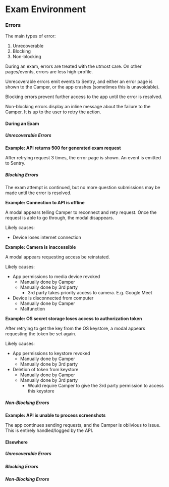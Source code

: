 # Exam Environment

### Errors

The main types of error:

1. Unrecoverable
2. Blocking
3. Non-blocking

During an exam, errors are treated with the utmost care. On other pages/events, errors are less high-profile.

Unrecoverable errors emit events to Sentry, and either an error page is shown to the Camper, or the app crashes (sometimes this is unavoidable).

Blocking errors prevent further access to the app until the error is resolved.

Non-blocking errors display an inline message about the failure to the Camper. It is up to the user to retry the action.

#### During an Exam

##### Unrecoverable Errors

**Example: API returns 500 for generated exam request**

After retrying request 3 times, the error page is shown. An event is emitted to Sentry.

##### Blocking Errors

The exam attempt is continued, but no more question submissions may be made until the error is resolved.

**Example: Connection to API is offline**

A modal appears telling Camper to reconnect and rety request. Once the request is able to go through, the modal disappears.

Likely causes:

- Device loses internet connection

**Example: Camera is inaccessible**

A modal appears requesting access be reinstated.

Likely causes:

- App permissions to media device revoked
  - Manually done by Camper
  - Manually done by 3rd party
    - 3rd party takes priority access to camera. E.g. Google Meet
- Device is disconnected from computer
  - Manually done by Camper
  - Malfunction

**Example: OS secret storage loses access to authorization token**

After retrying to get the key from the OS keystore, a modal appears requesting the token be set again.

Likely causes:

- App permissions to keystore revoked
  - Manually done by Camper
  - Manually done by 3rd party
- Deletion of token from keystore
  - Manually done by Camper
  - Manually done by 3rd party
    - Would require Camper to give the 3rd party permission to access this keystore

##### Non-Blocking Errors

**Example: API is unable to process screenshots**

The app continues sending requests, and the Camper is oblivious to issue. This is entirely handled/logged by the API.

#### Elsewhere

##### Unrecoverable Errors

##### Blocking Errors

##### Non-Blocking Errors
